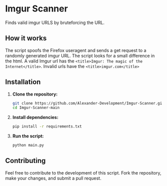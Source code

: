 # Imgur Scanner
Finds valid imgur URLS by bruteforcing the URL.

## How it works
The script spoofs the Firefox useragent and sends a get request to a randomly generated imgur URL.
The script looks for a small difference in the html. A valid Imgur url has the `<title>Imgur: The magic of the Internet</title>`.
Invalid urls have the `<title>imgur.com</title>`

## Installation
1. **Clone the repository:**
   ```bash
   git clone https://github.com/Alexander-Development/Imgur-Scanner.git
   cd Imgur-Scanner-main
   ```

2. **Install dependencies:**

   ```bash
   pip install -r requirements.txt
   ```

3. **Run the script:**

   ```bash
   python main.py
   ```

## Contributing
Feel free to contribute to the development of this script. Fork the repository, make your changes, and submit a pull request.
